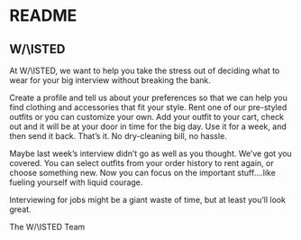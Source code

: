 # README

## W/\ISTED

At W/\ISTED, we want to help you take the stress out of deciding what to wear for your big interview without breaking the bank.

Create a profile and tell us about your preferences so that we can help you find clothing and accessories that fit your style. Rent one of our pre-styled outfits or you can customize your own. Add your outfit to your cart, check out and it will be at your door in time for the big day. Use it for a week, and then send it back. That’s it. No dry-cleaning bill, no hassle.

Maybe last week’s interview didn’t go as well as you thought. We’ve got you covered. You can select outfits from your order history to rent again, or choose something new. Now you can focus on the important stuff….like fueling yourself with liquid courage.

Interviewing for jobs might be a giant waste of time, but at least you’ll look great.

The W/\ISTED Team
